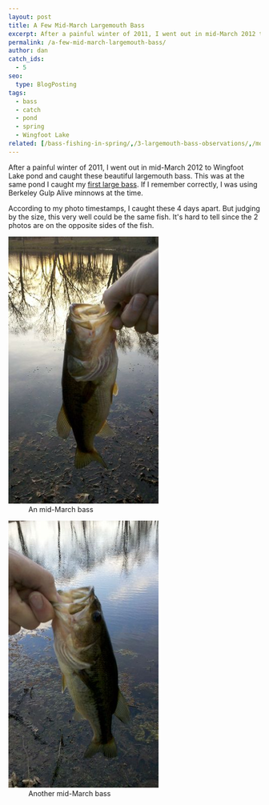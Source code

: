 ```yaml
---
layout: post
title: A Few Mid-March Largemouth Bass
excerpt: After a painful winter of 2011, I went out in mid-March 2012 to Wingfoot Lake pond and caught these beautiful largemouth bass.
permalink: /a-few-mid-march-largemouth-bass/
author: dan
catch_ids:
  - 5
seo:
  type: BlogPosting
tags:
  - bass
  - catch
  - pond
  - spring
  - Wingfoot Lake
related: [/bass-fishing-in-spring/,/3-largemouth-bass-observations/,/mosquito-lake-2012/,]
---
```

After a painful winter of 2011, I went out in mid-March 2012 to Wingfoot Lake pond and caught these beautiful largemouth bass. This was at the same pond I caught my [first large bass](/this-is-when-it-all-began/ "first large bass"). If I remember correctly, I was using Berkeley Gulp Alive minnows at the time.

According to my photo timestamps, I caught these 4 days apart. But judging by the size, this very well could be the same fish. It's hard to tell since the 2 photos are on the opposite sides of the fish.

<div id='gallery-6' class='gallery galleryid-184 gallery-columns-2 gallery-size-responsive-300'>
  <dl class='gallery-item'>
    <dt class='gallery-icon portrait'>
      <a href="/images/a-mid-march-largemouth-bass-1456x2592.jpg" title="A bass I caught in mid-March"><img width="300" height="534" src="/images/a-mid-march-largemouth-bass-300x534.jpg" class="attachment-responsive-300" alt="Largemouth Bass caught in mid-March" /></a>
    </dt>
    <dd class='wp-caption-text gallery-caption'>
      An mid-March bass
    </dd>
  </dl>
  <dl class='gallery-item'>
    <dt class='gallery-icon portrait'>
      <a href="/images/another-mid-march-largemouth-bass-1456x2592.jpg" title="Another bass I caught in mid-March"><img width="300" height="534" src="/images/another-mid-march-largemouth-bass-300x534.jpg" class="attachment-responsive-300" alt="Another Largemouth Bass caught in mid-March" /></a>
    </dt>
    <dd class='wp-caption-text gallery-caption'>
      Another mid-March bass
    </dd>
  </dl>
  <br style="clear: both" />
</div>
